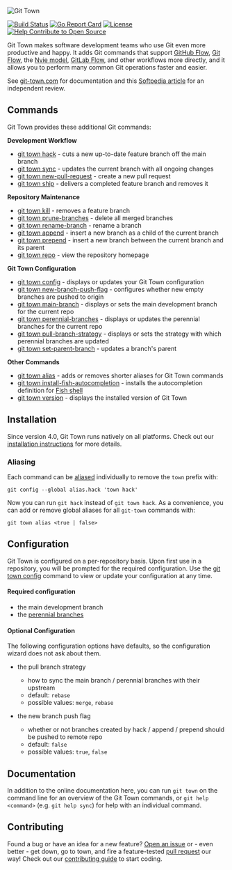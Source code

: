 ![Git Town](http://originate.github.io/git-town/documentation/logo-horizontal.svg)

[![Build Status](https://travis-ci.org/Originate/git-town.svg?branch=master)](https://travis-ci.org/Originate/git-town)
[![Go Report Card](https://goreportcard.com/badge/github.com/Originate/git-town)](https://goreportcard.com/report/github.com/Originate/git-town)
[![License](http://img.shields.io/:license-MIT-blue.svg?style=flat)](LICENSE)
[![Help Contribute to Open Source](https://www.codetriage.com/originate/git-town/badges/users.svg)](https://www.codetriage.com/originate/git-town)

Git Town makes software development teams who use Git even more productive and happy.
It adds Git commands that support
[GitHub Flow](http://scottchacon.com/2011/08/31/github-flow.html),
[Git Flow](https://www.atlassian.com/git/tutorials/comparing-workflows/feature-branch-workflow),
the [Nvie model](http://nvie.com/posts/a-successful-git-branching-model),
[GitLab Flow](https://about.gitlab.com/2014/09/29/gitlab-flow/),
and other workflows more directly,
and it allows you to perform many common Git operations faster and easier.

See [git-town.com](http://www.git-town.com) for documentation
and this [Softpedia article](http://www.softpedia.com/get/Programming/Other-Programming-Files/Git-Town.shtml)
for an independent review.

## Commands

Git Town provides these additional Git commands:

**Development Workflow**

* [git town hack](/documentation/commands/hack.md) - cuts a new up-to-date feature branch off the main branch
* [git town sync](/documentation/commands/sync.md) - updates the current branch with all ongoing changes
* [git town new-pull-request](/documentation/commands/new-pull-request.md) - create a new pull request
* [git town ship](/documentation/commands/ship.md) - delivers a completed feature branch and removes it

**Repository Maintenance**

* [git town kill](/documentation/commands/kill.md) - removes a feature branch
* [git town prune-branches](/documentation/commands/prune-branches.md) - delete all merged branches
* [git town rename-branch](/documentation/commands/rename-branch.md) - rename a branch
* [git town append](/documentation/commands/append.md) - insert a new branch as a child of the current branch
* [git town prepend](/documentation/commands/prepend.md) - insert a new branch between the current branch and its parent
* [git town repo](/documentation/commands/repo.md) - view the repository homepage

**Git Town Configuration**

* [git town config](/documentation/commands/config.md) - displays or updates your Git Town configuration
* [git town new-branch-push-flag](/documentation/commands/new-branch-push-flag.md) - configures whether new empty branches are pushed to origin
* [git town main-branch](/documentation/commands/main-branch.md) - displays or sets the main development branch for the current repo
* [git town perennial-branches](/documentation/commands/perennial-branches.md) - displays or updates the perennial branches for the current repo
* [git town pull-branch-strategy](/documentation/commands/pull-branch-strategy.md) - displays or sets the strategy with which perennial branches are updated
* [git town set-parent-branch](/documentation/commands/set-parent-branch.md) - updates a branch's parent

**Other Commands**

* [git town alias](/documentation/commands/alias.md) - adds or removes shorter aliases for Git Town commands
* [git town install-fish-autocompletion](/documentation/commands/install-fish-autocompletion.md) - installs the autocompletion definition for [Fish shell](http://fishshell.com)
* [git town version](/documentation/commands/version.md) - displays the installed version of Git Town

## Installation

Since version 4.0, Git Town runs natively on all platforms.
Check out our [installation instructions](http://www.git-town.com/install.html) for more details.

### Aliasing

Each command can be [aliased](https://git-scm.com/book/en/v2/Git-Basics-Git-Aliases) individually to remove the `town` prefix with:

```
git config --global alias.hack 'town hack'
```

Now you can run `git hack` instead of `git town hack`.
As a convenience, you can add or remove global aliases for all `git-town` commands with:

```
git town alias <true | false>
```

## Configuration

Git Town is configured on a per-repository basis.
Upon first use in a repository, you will be prompted for the required configuration.
Use the [git town config](/documentation/commands/config.md) command to view or update your configuration at any time.

#### Required configuration

* the main development branch
* the [perennial branches](/documentation/development/branch_hierarchy.md#perennial-branches)

#### Optional Configuration

The following configuration options have defaults, so the configuration wizard does not ask about them.

* the pull branch strategy

  * how to sync the main branch / perennial branches with their upstream
  * default: `rebase`
  * possible values: `merge`, `rebase`

* the new branch push flag
  * whether or not branches created by hack / append / prepend should be pushed to remote repo
  * default: `false`
  * possible values: `true`, `false`

## Documentation

In addition to the online documentation here,
you can run `git town` on the command line for an overview of the Git Town commands,
or `git help <command>` (e.g. `git help sync`) for help with an individual command.

## Contributing

Found a bug or have an idea for a new feature?
[Open an issue](https://github.com/Originate/git-town/issues/new)
or - even better - get down, go to town, and fire a feature-tested
[pull request](https://help.github.com/articles/using-pull-requests/)
our way! Check out our [contributing guide](/CONTRIBUTING.md) to start coding.
